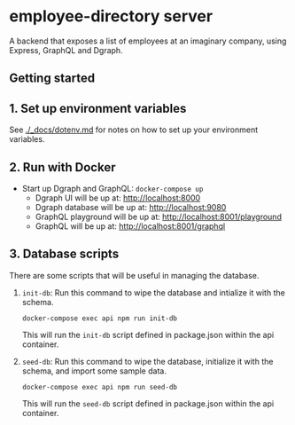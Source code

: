 # employee-directory server

A backend that exposes a list of employees at an imaginary company, using Express, GraphQL and Dgraph.

## Getting started

## 1. Set up environment variables

See [./_docs/dotenv.md](./_docs/dotenv.md) for notes on how to set up your environment variables.

## 2. Run with Docker

- Start up Dgraph and GraphQL: `docker-compose up`
  - Dgraph UI will be up at: [http://localhost:8000](http://localhost:8000)
  - Dgraph database will be up at: [http://localhost:9080](http://localhost:9080)
  - GraphQL playground will be up at: [http://localhost:8001/playground](http://localhost:8001/playground)
  - GraphQL will be up at: [http://localhost:8001/graphql](http://localhost:8001/graphql)

## 3. Database scripts

There are some scripts that will be useful in managing the database.

1. `init-db`: Run this command to wipe the database and intialize it with the schema.
    ```
    docker-compose exec api npm run init-db
    ```
    This will run the `init-db` script defined in package.json within the api container.

2. `seed-db`: Run this command to wipe the database, initialize it with the schema, and import some sample data.
    ```
    docker-compose exec api npm run seed-db
    ```
    This will run the `seed-db` script defined in package.json within the api container.

